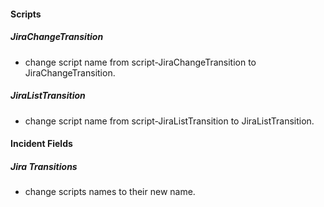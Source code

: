 #### Scripts
##### JiraChangeTransition
- change script name from script-JiraChangeTransition to JiraChangeTransition.
##### JiraListTransition
- change script name from script-JiraListTransition to JiraListTransition.

#### Incident Fields
##### Jira Transitions
- change scripts names to their new name.